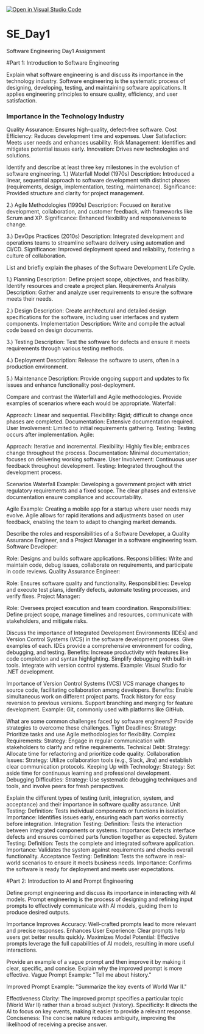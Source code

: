 [![Open in Visual Studio Code](https://classroom.github.com/assets/open-in-vscode-2e0aaae1b6195c2367325f4f02e2d04e9abb55f0b24a779b69b11b9e10269abc.svg)](https://classroom.github.com/online_ide?assignment_repo_id=18365074&assignment_repo_type=AssignmentRepo)
# SE_Day1
Software Engineering Day1 Assignment

#Part 1: Introduction to Software Engineering

Explain what software engineering is and discuss its importance in the technology industry.
Software engineering is the systematic process of designing, developing, testing, and maintaining software applications. It applies engineering principles to ensure quality, efficiency, and user satisfaction.

### Importance in the Technology Industry
Quality Assurance: Ensures high-quality, defect-free software.
Cost Efficiency: Reduces development time and expenses.
User Satisfaction: Meets user needs and enhances usability.
Risk Management: Identifies and mitigates potential issues early.
Innovation: Drives new technologies and solutions.

Identify and describe at least three key milestones in the evolution of software engineering.
1.) Waterfall Model (1970s)
Description: Introduced a linear, sequential approach to software development with distinct phases (requirements, design, implementation, testing, maintenance).
Significance: Provided structure and clarity for project management.

2.) Agile Methodologies (1990s)
Description: Focused on iterative development, collaboration, and customer feedback, with frameworks like Scrum and XP.
Significance: Enhanced flexibility and responsiveness to change.

3.) DevOps Practices (2010s)
Description: Integrated development and operations teams to streamline software delivery using automation and CI/CD.
Significance: Improved deployment speed and reliability, fostering a culture of collaboration.

List and briefly explain the phases of the Software Development Life Cycle.

1.) Planning
Description: Define project scope, objectives, and feasibility. Identify resources and create a project plan.
Requirements Analysis
Description: Gather and analyze user requirements to ensure the software meets their needs.

2.) Design
Description: Create architectural and detailed design specifications for the software, including user interfaces and system components.
Implementation
Description: Write and compile the actual code based on design documents.

3.) Testing
Description: Test the software for defects and ensure it meets requirements through various testing methods.

4.) Deployment
Description: Release the software to users, often in a production environment.

5.) Maintenance
Description: Provide ongoing support and updates to fix issues and enhance functionality post-deployment.

Compare and contrast the Waterfall and Agile methodologies. Provide examples of scenarios where each would be appropriate.
Waterfall:

Approach: Linear and sequential.
Flexibility: Rigid; difficult to change once phases are completed.
Documentation: Extensive documentation required.
User Involvement: Limited to initial requirements gathering.
Testing: Testing occurs after implementation.
Agile:

Approach: Iterative and incremental.
Flexibility: Highly flexible; embraces change throughout the process.
Documentation: Minimal documentation; focuses on delivering working software.
User Involvement: Continuous user feedback throughout development.
Testing: Integrated throughout the development process.

Scenarios
Waterfall Example: Developing a government project with strict regulatory requirements and a fixed scope. The clear phases and extensive documentation ensure compliance and accountability.

Agile Example: Creating a mobile app for a startup where user needs may evolve. Agile allows for rapid iterations and adjustments based on user feedback, enabling the team to adapt to changing market demands.

Describe the roles and responsibilities of a Software Developer, a Quality Assurance Engineer, and a Project Manager in a software engineering team.
Software Developer:

Role: Designs and builds software applications.
Responsibilities: Write and maintain code, debug issues, collaborate on requirements, and participate in code reviews.
Quality Assurance Engineer:

Role: Ensures software quality and functionality.
Responsibilities: Develop and execute test plans, identify defects, automate testing processes, and verify fixes.
Project Manager:

Role: Oversees project execution and team coordination.
Responsibilities: Define project scope, manage timelines and resources, communicate with stakeholders, and mitigate risks.

Discuss the importance of Integrated Development Environments (IDEs) and Version Control Systems (VCS) in the software development process. Give examples of each.
IDEs provide a comprehensive environment for coding, debugging, and testing.
Benefits:
Increase productivity with features like code completion and syntax highlighting.
Simplify debugging with built-in tools.
Integrate with version control systems.
Example: Visual Studio for .NET development.

Importance of Version Control Systems (VCS)
VCS manage changes to source code, facilitating collaboration among developers.
Benefits:
Enable simultaneous work on different project parts.
Track history for easy reversion to previous versions.
Support branching and merging for feature development.
Example: Git, commonly used with platforms like GitHub.

What are some common challenges faced by software engineers? Provide strategies to overcome these challenges.
Tight Deadlines:
Strategy: Prioritize tasks and use Agile methodologies for flexibility.
Complex Requirements:
Strategy: Engage in regular communication with stakeholders to clarify and refine requirements.
Technical Debt:
Strategy: Allocate time for refactoring and prioritize code quality.
Collaboration Issues:
Strategy: Utilize collaboration tools (e.g., Slack, Jira) and establish clear communication protocols.
Keeping Up with Technology:
Strategy: Set aside time for continuous learning and professional development.
Debugging Difficulties:
Strategy: Use systematic debugging techniques and tools, and involve peers for fresh perspectives.

Explain the different types of testing (unit, integration, system, and acceptance) and their importance in software quality assurance.
Unit Testing:
Definition: Tests individual components or functions in isolation.
Importance: Identifies issues early, ensuring each part works correctly before integration.
Integration Testing:
Definition: Tests the interaction between integrated components or systems.
Importance: Detects interface defects and ensures combined parts function together as expected.
System Testing:
Definition: Tests the complete and integrated software application.
Importance: Validates the system against requirements and checks overall functionality.
Acceptance Testing:
Definition: Tests the software in real-world scenarios to ensure it meets business needs.
Importance: Confirms the software is ready for deployment and meets user expectations.

#Part 2: Introduction to AI and Prompt Engineering


Define prompt engineering and discuss its importance in interacting with AI models.
Prompt engineering is the process of designing and refining input prompts to effectively communicate with AI models, guiding them to produce desired outputs.

Importance
Improves Accuracy: Well-crafted prompts lead to more relevant and precise responses.
Enhances User Experience: Clear prompts help users get better results quickly.
Maximizes Model Potential: Effective prompts leverage the full capabilities of AI models, resulting in more useful interactions.

Provide an example of a vague prompt and then improve it by making it clear, specific, and concise. Explain why the improved prompt is more effective.
Vague Prompt
Example: "Tell me about history."

Improved Prompt
Example: "Summarize the key events of World War II."

Effectiveness
Clarity: The improved prompt specifies a particular topic (World War II) rather than a broad subject (history).
Specificity: It directs the AI to focus on key events, making it easier to provide a relevant response.
Conciseness: The concise nature reduces ambiguity, improving the likelihood of receiving a precise answer.
